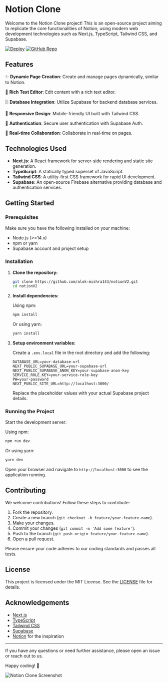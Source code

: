 # Notion Clone

Welcome to the Notion Clone project! This is an open-source project aiming to replicate the core functionalities of Notion, using modern web development technologies such as Next.js, TypeScript, Tailwind CSS, and Supabase.

[![Deploy](https://img.shields.io/badge/Deploy-Vercel-blue?style=for-the-badge)](https://notion-v2.vercel.app/)
[![GitHub Repo](https://img.shields.io/badge/GitHub-Repository-blue?style=for-the-badge&logo=github)](https://github.com/alok-mishra143/notionV2)

## Features

✨ **Dynamic Page Creation**: Create and manage pages dynamically, similar to Notion.

📝 **Rich Text Editor**: Edit content with a rich text editor.

🗄️ **Database Integration**: Utilize Supabase for backend database services.

📱 **Responsive Design**: Mobile-friendly UI built with Tailwind CSS.

🔐 **Authentication**: Secure user authentication with Supabase Auth.

🤝 **Real-time Collaboration**: Collaborate in real-time on pages.

## Technologies Used

- **Next.js**: A React framework for server-side rendering and static site generation.
- **TypeScript**: A statically typed superset of JavaScript.
- **Tailwind CSS**: A utility-first CSS framework for rapid UI development.
- **Supabase**: An open-source Firebase alternative providing database and authentication services.

## Getting Started

### Prerequisites

Make sure you have the following installed on your machine:

- Node.js (>=14.x)
- npm or yarn
- Supabase account and project setup

### Installation

1. **Clone the repository:**

   ```sh
   git clone https://github.com/alok-mishra143/notionV2.git
   cd notionV2
   ```

2. **Install dependencies:**

   Using npm:

   ```sh
   npm install
   ```

   Or using yarn:

   ```sh
   yarn install
   ```

3. **Setup environment variables:**

   Create a `.env.local` file in the root directory and add the following:

   ```env
   DATABASE_URL=your-database-url
   NEXT_PUBLIC_SUPABASE_URL=your-supabase-url
   NEXT_PUBLIC_SUPABASE_ANON_KEY=your-supabase-anon-key
   SERVICE_ROLE_KEY=your-service-role-key
   PW=your-password
   NEXT_PUBLIC_SITE_URL=http://localhost:3000/
   ```

   Replace the placeholder values with your actual Supabase project details.

### Running the Project

Start the development server:

Using npm:

```sh
npm run dev
```

Or using yarn:

```sh
yarn dev
```

Open your browser and navigate to `http://localhost:3000` to see the application running.

## Contributing

We welcome contributions! Follow these steps to contribute:

1. Fork the repository.
2. Create a new branch (`git checkout -b feature/your-feature-name`).
3. Make your changes.
4. Commit your changes (`git commit -m 'Add some feature'`).
5. Push to the branch (`git push origin feature/your-feature-name`).
6. Open a pull request.

Please ensure your code adheres to our coding standards and passes all tests.

## License

This project is licensed under the MIT License. See the [LICENSE](LICENSE) file for details.

## Acknowledgements

- [Next.js](https://nextjs.org/)
- [TypeScript](https://www.typescriptlang.org/)
- [Tailwind CSS](https://tailwindcss.com/)
- [Supabase](https://supabase.io/)
- [Notion](https://www.notion.so/) for the inspiration

---

If you have any questions or need further assistance, please open an issue or reach out to us.

Happy coding! 🚀

![Notion Clone Screenshot](https://via.placeholder.com/1200x600)
